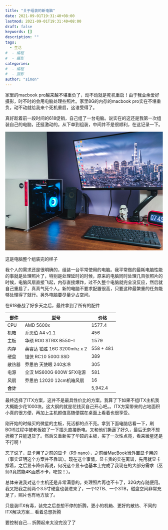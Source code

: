 ```yaml
---
title: "关于组装的新电脑"
date: 2021-09-01T19:31:40+08:00
lastmod: 2021-09-01T19:31:40+08:00
draft: false
keywords: []
description: ""
tags: 
  - 生活
#  - 编程
#  - 摄影
categories: 
#  - 编程
#  - 摄影
author: "simon"
---
```


家里的macbook pro越来越不堪重负了，动不动就是死机重启！由于我业余爱好摄影，时不时的会用电脑处理些照片。家里8G的内存的macbook pro实在不堪重负，动不动就给我来个死机重启，这谁受得了。

真好趁着前一段时间的618促销，自己组了一台电脑。说实在的这还是我第一次组装自己的电脑，还挺激动的。从下单到组装，中间并不是很顺利，在这记录一下。



![我的桌面](../../../../img/IMG_20210901_194525.jpg)

这是电脑整个组装完的样子



我个人的需求还是很明确的，组装一台平常使用的电脑。我平常做的最耗电脑性能的事就是处理照片了，特别是处理延时的时候，原来的电脑同时处理几百张照片的时候，电脑风扇直接飞起，内存直接爆炸，过不久整个电脑就完全没反应，然后就自己重启了，真真气死个人。新的电脑不要求配置很高，只要这种最繁重的任务能够处理得了就行。另外电脑要尽量少占空间。



在618奋战了好多天之后，最终拿到了所有的配件



| 部件     | 型号                        | 价格      |
| -------- | --------------------------- | --------- |
| CPU      | AMD 5600x                   | 1577.4    |
| 机箱     | 乔思伯 A4 v1.1              | 456       |
| 主板     | 华硕 ROG STRIX B550-I       | 1579      |
| 内存     | 英睿达 铂胜 16G 3200mhz x 2 | 558 + 481 |
| 硬盘     | 铠侠 RC10 500G SSD          | 389       |
| 散热器   | 乔思伯 天使眼 240水冷       | 305       |
| 电源     | 全汉 MS600G 600W SFX电源    | 581       |
| 风扇     | 乔思伯 12020 12cm机箱风扇   | 16        |
| **合计** |                             | 5,942.4   |



最终选择了ITX方案，这并不是最具性价比的方案。我算了下如果不组ITX主机我大概能少花1000块。这大纲的就是花钱买自己开心吧。。ITX方案带来的占地面积小真的很方便，再加上主机颜值高随便摆在桌面上看着也很享受。


刚开始的时候买的微星的主板，死活都的点不亮。拿到下面电脑店看一下，刷BOIS过程中被老板娘了一下插头直接断电。又和他们撕逼了好久，最后无奈不想折腾了只能退货了。然后又重新买了华硕的主板，买了一次性点亮，看来微星还是不行啊！



忘了说了，显卡用了之前的显卡（R9 nano），之前给MacBook当外置显卡用的（事实证明这个方案并不靠谱）。现在这个事情，显卡贵的实在离谱，先用就显卡撑着，之后显卡降价再说，何况这个显卡也基本上完成了我现在的大部分需求（巫师3竟然能4K画质不卡，吃惊！）。



总体来说我对这个主机还是非常满意的。处理照片再也不卡了，32G内存随便用。我又把我之前两个3.5寸硬盘也装进来了，一个12TB、一个3TB，磁盘空间非常充足了，照片也有地方放了。


只是装ITX有毒，装完之后总想不停的折腾，更小的机箱、更好的散热、不同的ITX解决方案... 看着总想折腾

要控制自己... 折腾起来太没完没了了

